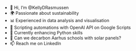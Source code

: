 - 👋 Hi, I’m @KellyDRasmussen
- 🌍 Passionate about sustainability
- 📊 Experienced in data analysis and visualisation
- 🤖 Scripting automations with OpenAI API on Google Scripts
- 🔧 Currently enhancing Python skills
- 🌱 Can we decarbon Aarhus schools with solar panels?
- 📫 Reach me on LinkedIn

<!---
KellyDRasmussen/KellyDRasmussen is a ✨ special ✨ repository because its `README.md` (this file) appears on your GitHub profile.
You can click the Preview link to take a look at your changes.
--->
